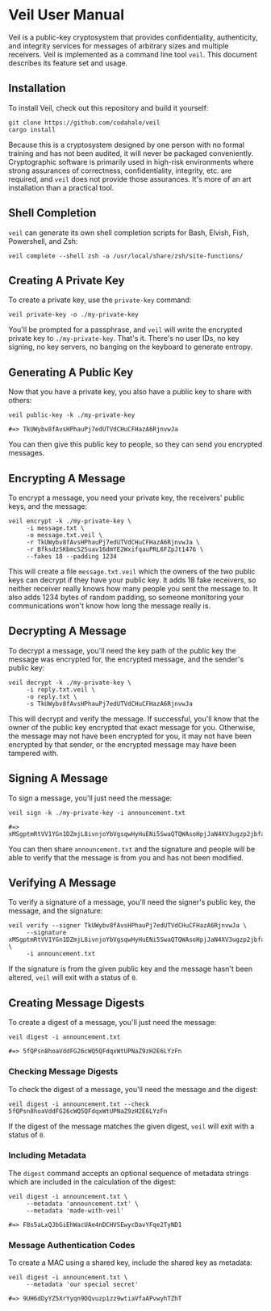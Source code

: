 # Veil User Manual

Veil is a public-key cryptosystem that provides confidentiality, authenticity, and integrity
services for messages of arbitrary sizes and multiple receivers. Veil is implemented as a command
line tool `veil`. This document describes its feature set and usage.

## Installation

To install Veil, check out this repository and build it yourself:

```shell
git clone https://github.com/codahale/veil
cargo install
```

Because this is a cryptosystem designed by one person with no formal training and has not been
audited, it will never be packaged conveniently. Cryptographic software is primarily used in
high-risk environments where strong assurances of correctness, confidentiality, integrity, etc. are
required, and `veil` does not provide those assurances. It's more of an art installation than a
practical tool.

## Shell Completion

`veil` can generate its own shell completion scripts for Bash, Elvish, Fish, Powershell, and Zsh:

```shell
veil complete --shell zsh -o /usr/local/share/zsh/site-functions/
```

## Creating A Private Key

To create a private key, use the `private-key` command:

```shell
veil private-key -o ./my-private-key
```

You'll be prompted for a passphrase, and `veil` will write the encrypted private key to
`./my-private-key`. That's it. There's no user IDs, no key signing, no key servers, no banging on
the keyboard to generate entropy.

## Generating A Public Key

Now that you have a private key, you also have a public key to share with others:

```shell
veil public-key -k ./my-private-key

#=> TkUWybv8fAvsHPhauPj7edUTVdCHuCFHazA6RjnvwJa
```

You can then give this public key to people, so they can send you encrypted messages.

## Encrypting A Message

To encrypt a message, you need your private key, the receivers' public keys, and the message:

```shell
veil encrypt -k ./my-private-key \
     -i message.txt \
     -o message.txt.veil \
     -r TkUWybv8fAvsHPhauPj7edUTVdCHuCFHazA6RjnvwJa \
     -r BfksdzSKbmcS2Suav16dmYE2WxifqauPRL6FZpJt1476 \
     --fakes 18 --padding 1234
```

This will create a file `message.txt.veil` which the owners of the two public keys can decrypt if
they have your public key. It adds 18 fake receivers, so neither receiver really knows how many
people you sent the message to. It also adds 1234 bytes of random padding, so someone monitoring
your communications won't know how long the message really is.

## Decrypting A Message

To decrypt a message, you'll need the key path of the public key the message was encrypted for, the
encrypted message, and the sender's public key:

```shell
veil decrypt -k ./my-private-key \
     -i reply.txt.veil \
     -o reply.txt \
     -s TkUWybv8fAvsHPhauPj7edUTVdCHuCFHazA6RjnvwJa
```

This will decrypt and verify the message. If successful, you'll know that the owner of the public
key encrypted that exact message for you. Otherwise, the message may not have been encrypted for
you, it may not have been encrypted by that sender, or the encrypted message may have been tampered
with.

## Signing A Message

To sign a message, you'll just need the message:

```shell
veil sign -k ./my-private-key -i announcement.txt

#=>  xMSgptmRtVV1YGn1DZmjL8ivnjoYbVgsqwHyHuENi5SwaQTQWAsoHpjJaN4XV3ugzp2jbfaoDVwdP5zJHLWGkjt
```

You can then share `announcement.txt` and the signature and people will be able to verify that the
message is from you and has not been modified.

## Verifying A Message

To verify a signature of a message, you'll need the signer's public key, the message, and the
signature:

```shell
veil verify --signer TkUWybv8fAvsHPhauPj7edUTVdCHuCFHazA6RjnvwJa \
     --signature xMSgptmRtVV1YGn1DZmjL8ivnjoYbVgsqwHyHuENi5SwaQTQWAsoHpjJaN4XV3ugzp2jbfaoDVwdP5zJHLWGkjt \
     -i announcement.txt
```

If the signature is from the given public key and the message hasn't been altered, `veil` will exit
with a status of `0`.

## Creating Message Digests

To create a digest of a message, you'll just need the message:

```shell
veil digest -i announcement.txt

#=> 5fQPsn8hoaVddFG26cWQ5QFdqxWtUPNaZ9zH2E6LYzFn
```

### Checking Message Digests

To check the digest of a message, you'll need the message and the digest:

```shell
veil digest -i announcement.txt --check 5fQPsn8hoaVddFG26cWQ5QFdqxWtUPNaZ9zH2E6LYzFn
```

If the digest of the message matches the given digest, `veil` will exit with a status of `0`.

### Including Metadata

The `digest` command accepts an optional sequence of metadata strings which are included in the
calculation of the digest:

```shell
veil digest -i announcement.txt \
     --metadata 'announcement.txt' \
     --metadata 'made-with-veil'

#=> F8s5aLxQJbGiEhWacUAe4nDCHVSEwycDavYFqe2TyND1
```

### Message Authentication Codes

To create a MAC using a shared key, include the shared key as metadata:

```shell
veil digest -i announcement.txt \
     --metadata 'our special secret'

#=> 9UH6dDyYZ5XrYyqn9DQvuzp1zz9wtiaVfaAPvwyhTZhT
```
